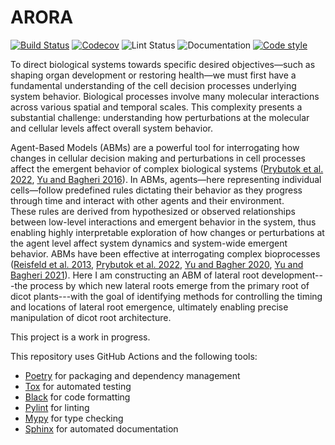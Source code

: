 # ARORA

[![Build Status](https://github.com/Jannetty/PythonRootDevModel/workflows/build/badge.svg)](https://github.com/Jannetty/PythonRootDevModel/actions?query=workflow%3Abuild)
[![Codecov](https://codecov.io/gh/Jannetty/PythonRootDevModel/branch/main/graph/badge.svg?token=SRGlpwpsbr)](https://codecov.io/gh/Jannetty/PythonRootDevModel)
![Lint Status](https://github.com/Jannetty/PythonRootDevModel/actions/workflows/lint.yml/badge.svg)
![Documentation](https://github.com/Jannetty/PythonRootDevModel/actions/workflows/documentation.yml/badge.svg)
[![Code style](https://img.shields.io/badge/code%20style-black-000000.svg)](https://github.com/psf/black)

To direct biological systems towards specific desired objectives—such as shaping organ development or restoring health—we must first have a fundamental understanding of the cell decision processes underlying system behavior. 
Biological processes involve many molecular interactions across various spatial and temporal scales.
This complexity presents a substantial challenge: understanding how perturbations at the molecular and cellular levels affect overall system behavior. 

Agent-Based Models (ABMs) are a powerful tool for interrogating how changes in cellular decision making and perturbations in cell processes affect the emergent behavior of complex biological systems ([Prybutok et al. 2022](https://www.sciencedirect.com/science/article/abs/pii/S0958166922000313), [Yu and Bagheri 2016](https://pubmed.ncbi.nlm.nih.gov/27115496/)).
In ABMs, agents—here representing individual cells—follow predefined rules dictating their behavior as they progress through time and interact with other agents and their environment.  
These rules are derived from hypothesized or observed relationships between low-level interactions and emergent behavior in the system, thus enabling highly interpretable exploration of how changes or perturbations at the agent level affect system dynamics and system-wide emergent behavior.
ABMs have been effective at interrogating complex bioprocesses ([Reisfeld et al. 2013](https://www.nature.com/articles/s41598-021-04205-8), [Prybutok et al. 2022](https://pubmed.ncbi.nlm.nih.gov/35903149/), [Yu and Bagher 2020](https://pubmed.ncbi.nlm.nih.gov/32596213/), [Yu and Bagheri 2021](https://pubmed.ncbi.nlm.nih.gov/34139155/)).
Here I am constructing an ABM of lateral root development---the process by which new lateral roots emerge from the primary root of dicot plants---with the goal of identifying methods for controlling the timing and locations of lateral root emergence, ultimately enabling precise manipulation of dicot root architecture.

This project is a work in progress.

This repository uses GitHub Actions and the following tools:

- [Poetry](https://python-poetry.org/) for packaging and dependency management
- [Tox](https://tox.readthedocs.io/en/latest/) for automated testing
- [Black](https://black.readthedocs.io/en/stable/) for code formatting
- [Pylint](https://www.pylint.org/) for linting
- [Mypy](http://mypy-lang.org/) for type checking
- [Sphinx](https://www.sphinx-doc.org/) for automated documentation
